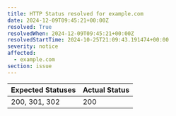 ```yaml
---
title: HTTP Status resolved for example.com
date: 2024-12-09T09:45:21+00:00Z
resolved: True
resolvedWhen: 2024-12-09T09:45:21+00:00Z
resolvedStartTime: 2024-10-25T21:09:43.191474+00:00
severity: notice
affected:
  - example.com
section: issue
---
```


| Expected Statuses | Actual Status  |
|-------------------|----------------|
| 200, 301, 302 | 200 |
